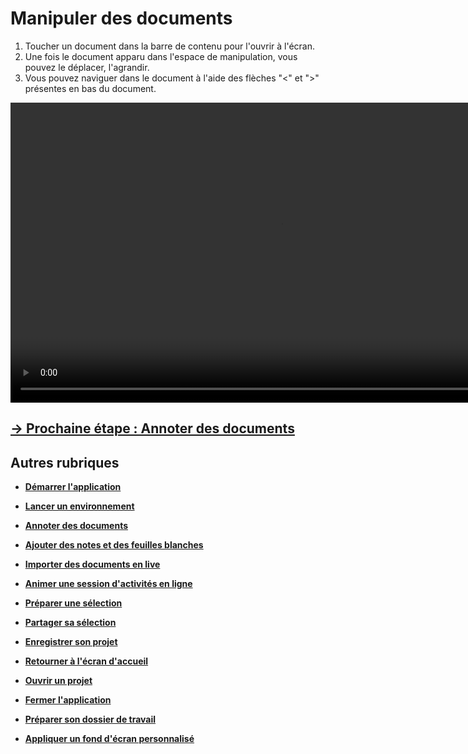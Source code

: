 # Manipuler des documents

1. Toucher un document dans la barre de contenu pour l'ouvrir à l'écran.
2. Une fois le document apparu dans l'espace de manipulation, vous pouvez le déplacer, l'agrandir.
3. Vous pouvez naviguer dans le document à l'aide des flèches "<" et ">" présentes en bas du document.

<video controls muted loop autoplay width="864" height="480">
	<source src="./media/manipulate-docs.mp4" type="video/mp4">
</video>

## [&rarr; Prochaine étape : Annoter des documents](./annotate.md)

## Autres rubriques 
* [**Démarrer l'application**](./start-app.md)
* [**Lancer un environnement**](./new-universe.md)
* [**Annoter des documents**](./annotate.md)
* [**Ajouter des notes et des feuilles blanches**](./add-notes.md)
* [**Importer des documents en live**](./import-docs.md)
* [**Animer une session d'activités en ligne**](./companion.md)
* [**Préparer une sélection**](./prepare-selection.md)
* [**Partager sa sélection**](./share-selection.md)
* [**Enregistrer son projet**](./save-project.md)
* [**Retourner à l'écran d'accueil**](./back-home.md)
* [**Ouvrir un projet**](./open-project.md)
* [**Fermer l'application**](./close-app.md)

* [**Préparer son dossier de travail**](./prepare-content.md)
* [**Appliquer un fond d'écran personnalisé**](./change-background.md)
